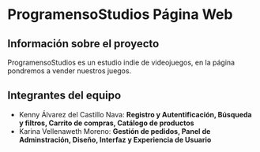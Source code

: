 # ProgramensoStudios Página Web
## Información sobre el proyecto
ProgramensoStudios es un estudio indie de videojuegos, en la página pondremos a vender nuestros juegos.
## Integrantes del equipo
- Kenny Álvarez del Castillo Nava: **Registro y Autentificación, Búsqueda y filtros, Carrito de compras, Catálogo de productos**
- Karina Vellenaweth Moreno: **Gestión de pedidos, Panel de Adminstración, Diseño, Interfaz y Experiencia de Usuario**
